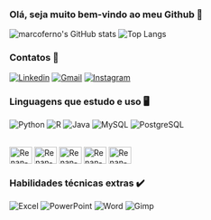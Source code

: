 
### Olá, seja muito bem-vindo ao meu Github 👋
![marcoferno's GitHub stats](https://github-readme-stats.vercel.app/api?username=marcoferno&show_icons=true&theme=merko)
![Top Langs](https://github-readme-stats.vercel.app/api/top-langs/?username=marcoferno&layout=compact)

### Contatos 📲
[![Linkedin](https://img.shields.io/badge/LinkedIn-0077B5?style=for-the-badge&logo=linkedin&logoColor=white)](https://www.linkedin.com/in/marco-ferno/) 
[![Gmail](https://img.shields.io/badge/Gmail-D14836?style=for-the-badge&logo=gmail&logoColor=white)](mailto:fernandes.renan3001@gmail.com) 
[![Instagram](https://img.shields.io/badge/Instagram-E4405F?style=for-the-badge&logo=instagram&logoColor=white)](https://www.instagram.com/marcoferno/) 

### Linguagens que estudo e uso 🖥️
![Python](	https://img.shields.io/badge/Python-3776AB?style=for-the-badge&logo=python&logoColor=white)
![R](https://img.shields.io/badge/R-276DC3?style=for-the-badge&logo=r&logoColor=white)
![Java](https://img.shields.io/badge/Java-ED8B00?style=for-the-badge&logo=openjdk&logoColor=white)
![MySQL](https://img.shields.io/badge/MySQL-00000F?style=for-the-badge&logo=mysql&logoColor=white)
![PostgreSQL](https://img.shields.io/badge/PostgreSQL-316192?style=for-the-badge&logo=postgresql&logoColor=white)

<div>
 <div style = "display: inline_block"> <br>
 <img align = "center" alt = "Renan-Py" height = "30" width = "40"  
   <img src="https://cdn.jsdelivr.net/gh/devicons/devicon/icons/python/python-original.svg" />
 <img align = "center" alt = "Renan-PostgreSQL" height = "30" width = "40"            
   <img src="https://cdn.jsdelivr.net/gh/devicons/devicon/icons/r/r-original.svg" />
  <img align = "center" alt = "Renan-Java" height = "30" width = "40"  
   <img src="https://cdn.jsdelivr.net/gh/devicons/devicon/icons/java/java-original.svg" />
 <img align = "center" alt = "Renan-MySQL" height = "30" width = "40"  
   <img src="https://cdn.jsdelivr.net/gh/devicons/devicon/icons/mysql/mysql-original.svg" />
 <img align = "center" alt = "Renan-PostgreSQL" height = "30" width = "40"            
   <img src="https://cdn.jsdelivr.net/gh/devicons/devicon/icons/postgresql/postgresql-original.svg" />      
</div>
 
### Habilidades técnicas extras ✔️
![Excel](https://img.shields.io/badge/Microsoft_Excel-217346?style=for-the-badge&logo=microsoft-excel&logoColor=white)
![PowerPoint](https://img.shields.io/badge/Microsoft_PowerPoint-B7472A?style=for-the-badge&logo=microsoft-powerpoint&logoColor=white)
![Word](https://img.shields.io/badge/Microsoft_Word-2B579A?style=for-the-badge&logo=microsoft-word&logoColor=white)
![Gimp](https://img.shields.io/badge/gimp-5C5543?style=for-the-badge&logo=gimp&logoColor=white)
